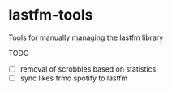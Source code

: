 # lastfm-tools
Tools for manually managing the lastfm library

TODO
- [ ] removal of scrobbles based on statistics
- [ ] sync likes frmo spotify to lastfm
